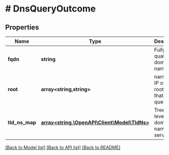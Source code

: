 # # DnsQueryOutcome

## Properties

Name | Type | Description | Notes
------------ | ------------- | ------------- | -------------
**fqdn** | **string** | Fully qualified domain name |
**root** | **array<string,string>** | name and IP of the root server that was queried |
**tld_ns_map** | [**array<string,\OpenAPI\Client\Model\TldNs>**](TldNs.md) | Tree of top level domain name servers |

[[Back to Model list]](../../README.md#models) [[Back to API list]](../../README.md#endpoints) [[Back to README]](../../README.md)
